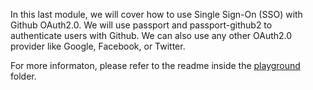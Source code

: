 In this last module, we will cover how to use Single Sign-On (SSO) with Github OAuth2.0.
We will use passport and passport-github2 to authenticate users with Github.
We can also use any other OAuth2.0 provider like Google, Facebook, or Twitter.

For more informaton, please refer to the readme inside the [playground](./playground/README.md) folder.

